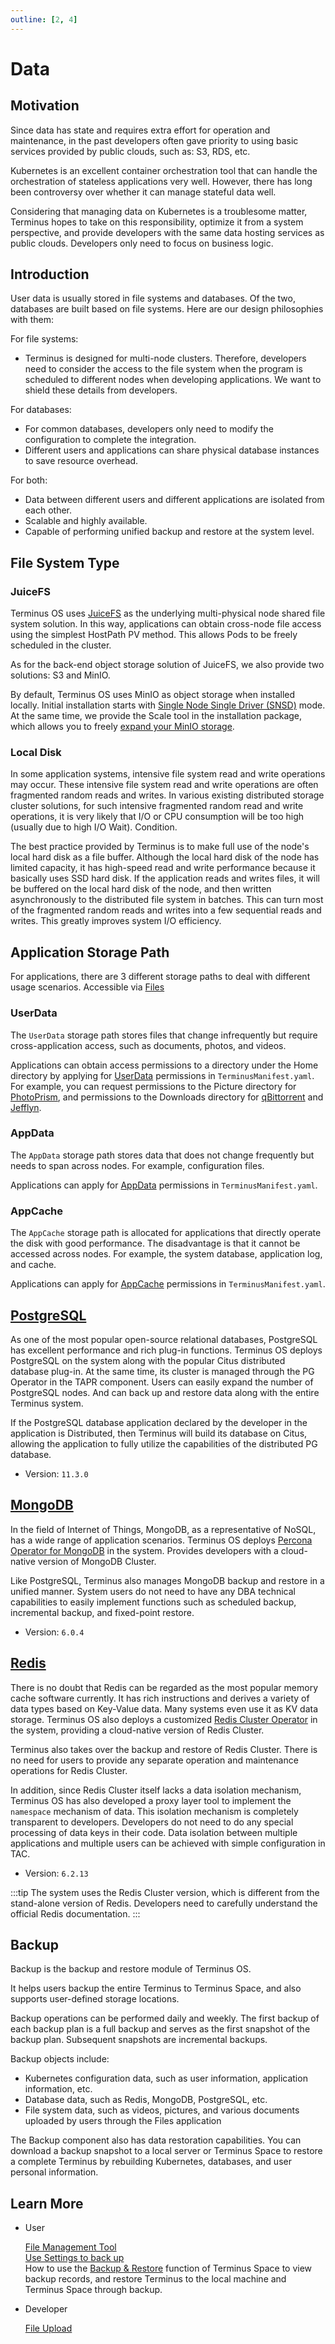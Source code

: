 ```yaml
---
outline: [2, 4]
---
```


# Data

## Motivation

Since data has state and requires extra effort for operation and maintenance, in the past developers often gave priority to using basic services provided by public clouds, such as: S3, RDS, etc.

Kubernetes is an excellent container orchestration tool that can handle the orchestration of stateless applications very well. However, there has long been controversy over whether it can manage stateful data well.

Considering that managing data on Kubernetes is a troublesome matter, Terminus hopes to take on this responsibility, optimize it from a system perspective, and provide developers with the same data hosting services as public clouds. Developers only need to focus on business logic.

## Introduction

User data is usually stored in file systems and databases. Of the two, databases are built based on file systems. Here are our design philosophies with them:

For file systems:

- Terminus is designed for multi-node clusters. Therefore, developers need to consider the access to the file system when the program is scheduled to different nodes when developing applications. We want to shield these details from developers.

For databases:

- For common databases, developers only need to modify the configuration to complete the integration.
- Different users and applications can share physical database instances to save resource overhead.

For both:

- Data between different users and different applications are isolated from each other.
- Scalable and highly available.
- Capable of performing unified backup and restore at the system level.

## File System Type

### JuiceFS

Terminus OS uses [JuiceFS](https://juicefs.com) as the underlying multi-physical node shared file system solution. In this way, applications can obtain cross-node file access using the simplest HostPath PV method. This allows Pods to be freely scheduled in the cluster.

As for the back-end object storage solution of JuiceFS, we also provide two solutions: S3 and MinIO.

By default, Terminus OS uses MinIO as object storage when installed locally. Initial installation starts with [Single Node Single Driver (SNSD)](https://min.io/docs/minio/linux/operations/install-deploy-manage/deploy-minio-single-node-single-drive.html) mode. At the same time, we provide the Scale tool in the installation package, which allows you to freely [expand your MinIO storage](../../developer/develop/advanced/cli.md#Add-a-new-hard-disk-locally).

### Local Disk

In some application systems, intensive file system read and write operations may occur. These intensive file system read and write operations are often fragmented random reads and writes. In various existing distributed storage cluster solutions, for such intensive fragmented random read and write operations, it is very likely that I/O or CPU consumption will be too high (usually due to high I/O Wait). Condition.

The best practice provided by Terminus is to make full use of the node's local hard disk as a file buffer. Although the local hard disk of the node has limited capacity, it has high-speed read and write performance because it basically uses SSD hard disk. If the application reads and writes files, it will be buffered on the local hard disk of the node, and then written asynchronously to the distributed file system in batches. This can turn most of the fragmented random reads and writes into a few sequential reads and writes. This greatly improves system I/O efficiency.

## Application Storage Path

For applications, there are 3 different storage paths to deal with different usage scenarios. Accessible via [Files](../../how-to/terminus/files/index.md#introduction)

### UserData

The `UserData` storage path stores files that change infrequently but require cross-application access, such as documents, photos, and videos.

Applications can obtain access permissions to a directory under the Home directory by applying for [UserData](../../developer/develop/package/manifest.md#userdata) permissions in `TerminusManifest.yaml`. For example, you can request permissions to the Picture directory for [PhotoPrism](https://market.jointerminus.com/app/photoprism), and permissions to the Downloads directory for [qBittorrent](https://market.jointerminus.com/app/qbittorrent) and [Jefflyn](https://market.jointerminus.com/app/jellyfins).

### AppData

The `AppData` storage path stores data that does not change frequently but needs to span across nodes. For example, configuration files.

Applications can apply for [AppData](../../developer/develop/package/manifest.md#appdata) permissions in `TerminusManifest.yaml`.

### AppCache

The `AppCache` storage path is allocated for applications that directly operate the disk with good performance. The disadvantage is that it cannot be accessed across nodes. For example, the system database, application log, and cache.

Applications can apply for [AppCache](../../developer/develop/package/manifest.md#appcache) permissions in `TerminusManifest.yaml`.

## [PostgreSQL](../../developer/develop/advanced/database.md#rds)

As one of the most popular open-source relational databases, PostgreSQL has excellent performance and rich plug-in functions. Terminus OS deploys PostgreSQL on the system along with the popular Citus distributed database plug-in. At the same time, its cluster is managed through the PG Operator in the TAPR component. Users can easily expand the number of PostgreSQL nodes. And can back up and restore data along with the entire Terminus system.

If the PostgreSQL database application declared by the developer in the application is Distributed, then Terminus will build its database on Citus, allowing the application to fully utilize the capabilities of the distributed PG database.

- Version: `11.3.0`

## [MongoDB](../../developer/develop/advanced/database.md#nosql)

In the field of Internet of Things, MongoDB, as a representative of NoSQL, has a wide range of application scenarios. Terminus OS deploys [Percona Operator for MongoDB](https://github.com/percona/percona-server-mongodb-operator) in the system. Provides developers with a cloud-native version of MongoDB Cluster.

Like PostgreSQL, Terminus also manages MongoDB backup and restore in a unified manner. System users do not need to have any DBA technical capabilities to easily implement functions such as scheduled backup, incremental backup, and fixed-point restore.

- Version: `6.0.4`

## [Redis](../../developer/develop/advanced/database.md#cache)

There is no doubt that Redis can be regarded as the most popular memory cache software currently. It has rich instructions and derives a variety of data types based on Key-Value data. Many systems even use it as KV data storage. Terminus OS also deploys a customized [Redis Cluster Operator](https://github.com/beclab/redis-cluster-operator) in the system, providing a cloud-native version of Redis Cluster.

Terminus also takes over the backup and restore of Redis Cluster. There is no need for users to provide any separate operation and maintenance operations for Redis Cluster.

In addition, since Redis Cluster itself lacks a data isolation mechanism, Terminus OS has also developed a proxy layer tool to implement the `namespace` mechanism of data. This isolation mechanism is completely transparent to developers. Developers do not need to do any special processing of data keys in their code. Data isolation between multiple applications and multiple users can be achieved with simple configuration in TAC.

- Version: `6.2.13`

:::tip
The system uses the Redis Cluster version, which is different from the stand-alone version of Redis. Developers need to carefully understand the official Redis documentation.
:::


## Backup

Backup is the backup and restore module of Terminus OS.

It helps users backup the entire Terminus to Terminus Space, and also supports user-defined storage locations.

Backup operations can be performed daily and weekly. The first backup of each backup plan is a full backup and serves as the first snapshot of the backup plan. Subsequent snapshots are incremental backups.

Backup objects include:

- Kubernetes configuration data, such as user information, application information, etc.
- Database data, such as Redis, MongoDB, PostgreSQL, etc.
- File system data, such as videos, pictures, and various documents uploaded by users through the Files application

The Backup component also has data restoration capabilities. You can download a backup snapshot to a local server or Terminus Space to restore a complete Terminus by rebuilding Kubernetes, databases, and user personal information.

## Learn More

- User

  [File Management Tool](../../how-to/terminus/files/)<br>
  [Use Settings to back up](../../how-to/terminus/settings/backup.md)<br>
  How to use the [Backup & Restore](../../how-to/space/backup.md#backup) function of Terminus Space to view backup records, and restore Terminus to the local machine and Terminus Space through backup.

- Developer

  [File Upload](../../developer/develop/advanced/file-upload.md)<br>